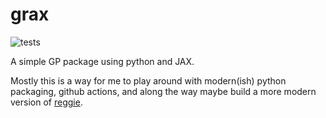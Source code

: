 # grax

![tests](https://github.com/mwhoffman/grax/actions/workflows/tests.yml/badge.svg)

A simple GP package using python and JAX.

Mostly this is a way for me to play around with modern(ish) python packaging,
github actions, and along the way maybe build a more modern version of [reggie].

[reggie]: https://github.com/mwhoffman/reggie
